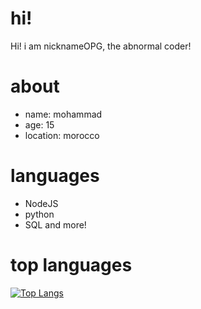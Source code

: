 # hi!
Hi! i am nicknameOPG, the abnormal coder!
# about
- name: mohammad
- age: 15 
- location: morocco
# languages
- NodeJS 
- python 
- SQL and more!
# top languages


[![Top Langs](https://github-readme-stats.vercel.app/api/top-langs/?username=NicknameOPG)](https://github.com/anuraghazra/github-readme-stats)
